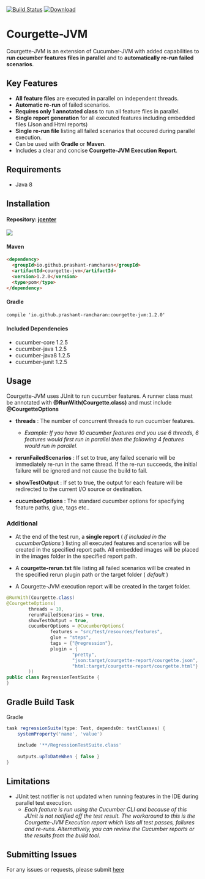 
[![Build Status](https://travis-ci.org/prashant-ramcharan/courgette-jvm.svg?branch=master)](https://travis-ci.org/prashant-ramcharan/courgette-jvm)
[ ![Download](https://api.bintray.com/packages/prashantr/Courgette-JVM/courgette-jvm/images/download.svg) ](https://bintray.com/prashantr/Courgette-JVM/courgette-jvm/_latestVersion)

# Courgette-JVM #

Courgette-JVM is an extension of Cucumber-JVM with added capabilities to **run cucumber features files in parallel** and to **automatically re-run failed scenarios**.

## Key Features
- **All feature files** are executed in parallel on independent threads.
- **Automatic re-run** of failed scenarios.
- **Requires only 1 annotated class** to run all feature files in parallel.
- **Single report generation** for all executed features including embedded files (Json and Html reports)
- **Single re-run file** listing all failed scenarios that occured during parallel execution.
- Can be used with **Gradle** or **Maven**.
- Includes a clear and concise **Courgette-JVM Execution Report**.

## Requirements
- Java 8

## Installation

#### Repository: [jcenter](https://bintray.com/bintray/jcenter?filterByPkgName=courgette-jvm)

<a href='https://bintray.com/prashantr/Courgette-JVM/courgette-jvm?source=watch' alt='Get automatic notifications about new "courgette-jvm" versions'><img src='https://www.bintray.com/docs/images/bintray_badge_color.png'></a>

#### Maven
````markdown
<dependency>
  <groupId>io.github.prashant-ramcharan</groupId>
  <artifactId>courgette-jvm</artifactId>
  <version>1.2.0</version>
  <type>pom</type>
</dependency>
````

#### Gradle
````markdown
compile 'io.github.prashant-ramcharan:courgette-jvm:1.2.0'
````

#### Included Dependencies
* cucumber-core 1.2.5
* cucumber-java 1.2.5
* cucumber-java8 1.2.5
* cucumber-junit 1.2.5


## Usage
Courgette-JVM uses JUnit to run cucumber features. A runner class must be annotated with **@RunWith(Courgette.class)** and must include **@CourgetteOptions**

* **threads** : The number of concurrent threads to run cucumber features. 

    * _Example: If you have 10 cucumber features and you use 6 threads, 6 features would first run in parallel then the following 4 features would run in parallel_.

    
* **rerunFailedScenarios** : If set to true, any failed scenario will be immediately re-run in the same thread. If the re-run succeeds, the initial failure will be ignored and not cause the build to fail.

* **showTestOutput** : If set to true, the output for each feature will be redirected to the current I/O source or destination.
    
* **cucumberOptions** : The standard cucumber options for specifying feature paths, glue, tags etc..

### Additional

* At the end of the test run, a **single report** ( _if included in the cucumberOptions_ ) listing all executed features and scenarios will be created in the specified report path. All embedded images will be placed in the images folder in the specified report path.

* A **courgette-rerun.txt** file listing all failed scenarios will be created in the specified rerun plugin path or the target folder ( _default_ )

* A Courgette-JVM execution report will be created in the target folder.

````java
@RunWith(Courgette.class)
@CourgetteOptions(
        threads = 10,
        rerunFailedScenarios = true,
        showTestOutput = true,
        cucumberOptions = @CucumberOptions(
                features = "src/test/resources/features",
                glue = "steps",
                tags = {"@regression"},
                plugin = {
                        "pretty",
                        "json:target/courgette-report/courgette.json",
                        "html:target/courgette-report/courgette.html"}
        ))
public class RegressionTestSuite {
}
````

## Gradle Build Task

Gradle
````gradle
task regressionSuite(type: Test, dependsOn: testClasses) {
    systemProperty('name', 'value')
    
    include '**/RegressionTestSuite.class'
    
    outputs.upToDateWhen { false }
}
````

## Limitations

* JUnit test notifier is not updated when running features in the IDE during parallel test execution.
   * _Each feature is run using the Cucumber CLI and because of this JUnit is not notified off the test result. The workaround to this is the Courgette-JVM Execution report which lists all test passes, failures and re-runs. Alternatively, you can review the Cucumber reports or the results from the build tool_.


## Submitting Issues
For any issues or requests, please submit [here](https://github.com/prashant-ramcharan/courgette-jvm/issues/new)
